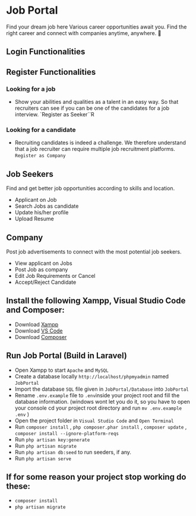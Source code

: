 # Job Portal
Find your dream job here
Various career opportunities await you. Find the right career and connect with companies anytime, anywhere. 🎯

## Login Functionalities


## Register Functionalities

### Looking for a job
- Show your abilities and qualities as a talent in an easy way. So that recruiters can see if you can be one of the candidates for a job interview.
`Register as Seeker``R

### Looking for a candidate
- Recruiting candidates is indeed a challenge. We therefore understand that a job recruiter can require multiple job recruitment platforms.
`Register as Company`

## Job Seekers
Find and get better job opportunities according to skills and location.
- Applicant on Job
- Search Jobs as candidate
- Update his/her profile
- Upload Resume

## Company
Post job advertisements to connect with the most potential job seekers.
- View applicant on Jobs
- Post Job as company
- Edit Job Requirements or Cancel
- Accept/Reject Candidate

## Install the following Xampp, Visual Studio Code and Composer:
- Download <a href="https://www.apachefriends.org/download.html" target="_blank">Xampp</a>
- Download <a href="https://code.visualstudio.com/download" target="_blank">VS Code</a>
- Download <a href="https://getcomposer.org/download" target="_blank">Composer</a>

## Run Job Portal (Build in Laravel)
- Open Xampp to start `Apache` and `MySQL`
- Create a database locally `http://localhost/phpmyadmin` named `JobPortal`
- Import the database `SQL` file given in `JobPortal/Database` into `JobPortal`
- Rename `.env.example` file to `.env`inside your project root and fill the database information.
  (windows wont let you do it, so you have to open your console cd your project root directory and run `mv .env.example .env` )
- Open the project folder in `Visual Studio Code` and `Open Terminal`
- Run `composer install` , ```php composer.phar install``` , `composer update` , `composer install --ignore-platform-reqs`
- Run `php artisan key:generate` 
- Run `php artisan migrate`
- Run `php artisan db:seed` to run seeders, if any.
- Run `php artisan serve`

## If for some reason your project stop working do these:
- `composer install`
- `php artisan migrate`
